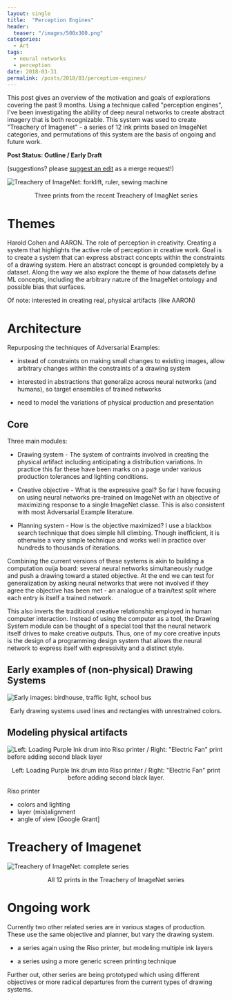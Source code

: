 ```yaml
---
layout: single
title:  "Perception Engines"
header:
  teaser: "/images/500x300.png"
categories: 
  - Art
tags:
  - neural networks
  - perception
date: 2018-03-31
permalink: /posts/2018/03/perception-engines/
---
```

This post gives an overview of the motivation and goals of explorations
covering the past 9 months. Using a technique called "perception engines",
I've been investigating the ability of deep neural networks to create
abstract imagery that is both recognizable. This system was used to
create "Treachery of Imagenet" - a series of 12 ink prints based
on ImageNet categories, and permutations of this system are the basis
of ongoing and future work.

**Post Status: Outline / Early Draft**

(suggestions? please [suggest an edit](https://github.com/dribnet/dribnet.github.io/edit/master/_posts/2018-03-11-perception-ingines.md) as a merge request!)

![Treachery of ImageNet: forklift, ruler, sewing machine](https://user-images.githubusercontent.com/945979/37252510-d35ac436-2586-11e8-85e8-f5247fa78a2a.jpg)
<p align="center">Three prints from the recent Treachery of ImagNet series</p>

Themes
======

Harold Cohen and AARON. The role of perception in creativity. Creating
a system that highlights the active role of perception in creative work.
Goal is to create a system that can express abstract concepts within
the constraints of a drawing system. Here an abstract concept is grounded
completely by a dataset. Along the way we also explore the theme of how
datasets define ML concepts, including the arbitrary nature of the ImageNet
ontology and possible bias that surfaces.

Of note: interested in creating real, physical artifacts (like AARON)

Architecture
======

Repurposing the techniques of Adversarial Examples:

 * instead of constraints on making small changes to existing images, allow arbitrary changes within the constraints of a drawing system

 * interested in abstractions that generalize across neural networks (and humans), so target ensembles of trained networks

 * need to model the variations of physical production and presentation

Core
------

Three main modules:

  * Drawing system - The system of contraints involved in creating the physical artifact including anticipating a distribution variations. In practice this far these have been marks on a page under various production tolerances and lighting conditions.

  * Creative objective - What is the expressive goal? So far I have
  focusing on using neural networks pre-trained on ImageNet with an
  objective of maximizing response to a single ImageNet classe. This
  is also consistent with most Adversarial Example literature.

  * Planning system - How is the objective maximized? I use a blackbox
  search technique that does simple hill climbing. Though inefficient,
  it is otherwise a very simple technique and works well in practice
  over hundreds to thousands of iterations.

Combining the current versions of these systems is akin to building
a computation ouija board: several neural networks simultaneously
nudge and push a drawing toward a stated objective. At the end we
can test for generalization by asking neural networks that were not
involved if they agree the objective has been met - an analogue
of a train/test split where each entry is itself a trained network.

This also inverts the traditional creative relationship employed in human computer interaction. Instead of using the computer as a tool, the Drawing System module can be thought of a special tool that the neural network itself drives to make creative outputs. Thus, one of my core creative inputs is the design of a programming design system that allows the neural network to express itself with expressivity and a distinct style.

Early examples of (non-physical) Drawing Systems
------
![Early images: birdhouse, traffic light, school bus](https://user-images.githubusercontent.com/945979/37252509-cfcf4ed6-2586-11e8-9730-519f37f5b855.png)
<p align="center">Early drawing systems used lines and rectangles with unrestrained colors.</p>

Modeling physical artifacts
------
![Left: Loading Purple Ink drum into Riso printer / Right: "Electric Fan" print before adding second black layer](https://user-images.githubusercontent.com/945979/37252784-67e24ac0-258c-11e8-8cab-565717e2284b.png)
<p align="center">Left: Loading Purple Ink drum into Riso printer / Right: "Electric Fan" print before adding second black layer.</p>

Riso printer

 * colors and lighting
 * layer (mis)alignment
 * angle of view [Google Grant]

Treachery of Imagenet
=====================
![Treachery of ImageNet: complete series](https://user-images.githubusercontent.com/945979/37252592-3c064fa4-2588-11e8-947a-0f7c89fe50fa.jpg)
<p align="center">All 12 prints in the Treachery of ImageNet series</p>


Ongoing work
============

Currently two other related series are in various stages of production. These use the same objective and planner, but vary the drawing system.

 * a series again using the Riso printer, but modeling multiple ink layers

 * a series using a more generic screen printing technique

Further out, other series are being prototyped which using different objectives or more radical departures from the current types of drawing systems.
